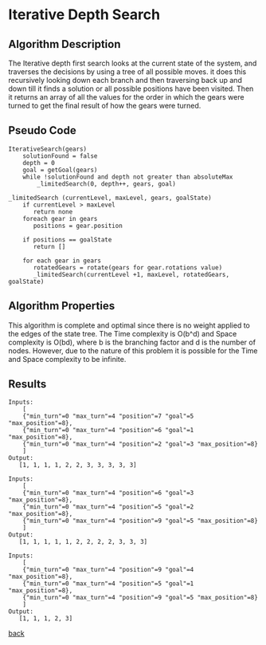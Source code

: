 # Iterative Depth Search

## Algorithm Description

The Iterative depth first search looks at the current state of the system, and traverses the decisions by using a tree of all possible moves. it does this recursively looking down each branch and then traversing back up and down till it finds a solution or all possible positions have been visited. Then it returns an array of all the values for the order in which the gears were turned to get the final result of how the gears were turned.

## Pseudo Code

```
IterativeSearch(gears)
    solutionFound = false
    depth = 0
    goal = getGoal(gears)
    while !solutionFound and depth not greater than absoluteMax
        _limitedSearch(0, depth++, gears, goal)

_limitedSearch (currentLevel, maxLevel, gears, goalState)
    if currentLevel > maxLevel
       return none
    foreach gear in gears
       positions = gear.position

    if positions == goalState
       return []

    for each gear in gears
       rotatedGears = rotate(gears for gear.rotations value)
       _limitedSearch(currentLevel +1, maxLevel, rotatedGears, goalState)
```

## Algorithm Properties

This algorithm is complete and optimal since there is no weight applied to the edges of the state tree. The Time complexity is O(b^d) and Space complexity is O(bd), where b is the branching factor and d is the number of nodes. However, due to the nature of this problem it is possible for the Time and Space complexity to be infinite.

## Results
```
Inputs: 
    [
    {"min_turn"=0 "max_turn"=4 "position"=7 "goal"=5 "max_position"=8}, 
    {"min_turn"=0 "max_turn"=4 "position"=6 "goal"=1 "max_position"=8}, 
    {"min_turn"=0 "max_turn"=4 "position"=2 "goal"=3 "max_position"=8}
    ]
Output: 
   [1, 1, 1, 1, 2, 2, 3, 3, 3, 3, 3]
```
```
Inputs: 
    [
    {"min_turn"=0 "max_turn"=4 "position"=6 "goal"=3 "max_position"=8}, 
    {"min_turn"=0 "max_turn"=4 "position"=5 "goal"=2 "max_position"=8}, 
    {"min_turn"=0 "max_turn"=4 "position"=9 "goal"=5 "max_position"=8}
    ]
Output: 
   [1, 1, 1, 1, 1, 2, 2, 2, 2, 3, 3, 3]
```
```
Inputs: 
    [
    {"min_turn"=0 "max_turn"=4 "position"=9 "goal"=4 "max_position"=8}, 
    {"min_turn"=0 "max_turn"=4 "position"=5 "goal"=1 "max_position"=8}, 
    {"min_turn"=0 "max_turn"=4 "position"=9 "goal"=5 "max_position"=8}
    ]
Output: 
   [1, 1, 1, 2, 3]
```

[back](../README.md)
